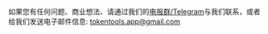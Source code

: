 如果您有任何问题、商业想法、请通过我们的[电报群/Telegram](https://t.me/tokentool_app)与我们联系，或者给我们发送电子邮件信息: [tokentools.app@gmail.com](mailto:tokentools.app@gmail.com)
